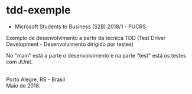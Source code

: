# tdd-exemple

- Microsoft Students to Business (S2B) 2018/1 - PUCRS

Exemplo de desenvolvimento a partir da técnica TDD (Test Driver Development - Desenvolvimento dirigido por testes)<br/>

No "main" está a parte o desenvolvimento e na parte "test" está os testes com JUnit.<br/><br/>

Porto Alegre, RS - Brasil<br/>
Maio de 2018.
